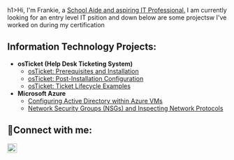 h1>Hi, I'm Frankie, a <a href="https://www.linkedin.com/in/frankie-bobb-8a0a6127a/">School Aide and aspiring IT Professional.</a></h1>
I am currently looking for an entry level IT psition and down below are some projectsw I've worked on during my certification

<h2> Information Technology Projects:</h2>

- <b>osTicket (Help Desk Ticketing System)</b>
  - [osTicket: Prerequisites and Installation](https://github.com/frankiebobb/osticket-prereqs)
  - [osTicket: Post-Installation Configuration](https://github.com/frankiebobb/post-install-config)
  - [osTicket: Ticket Lifecycle Examples](https://github.com/frankiebobb/ticket-lifecycle)
- <b>Microsoft Azure</b>
  - [Configuring Active Directory within Azure VMs](https://github.com/frankiebobb/configure-ad)
  - [Network Security Groups (NSGs) and Inspecting Network Protocols](https://github.com/frankiebobb/azure-network-protocols)

<h2>🤳Connect with me:</h2>

[<img align="left" alt="Josh | LinkedIn" width="22px" src="https://www.linkedin.com/in/frankie-bobb-8a0a6127a/" />][linkedin]


[linkedin]: https://www.linkedin.com/in/frankie-bobb-8a0a6127a/
